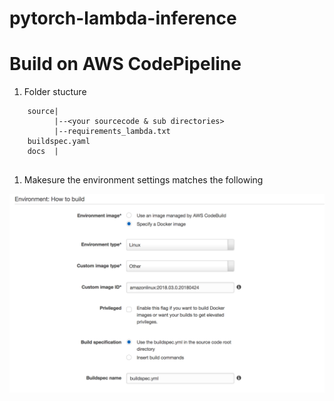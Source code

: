# pytorch-lambda-inference

# Build on AWS CodePipeline
1. Folder stucture
```
    source|
          |--<your sourcecode & sub directories>
          |--requirements_lambda.txt
    buildspec.yaml
    docs  |
   
```    

     

1. Makesure the environment settings matches the following

![CodeBuild Enviornment Settings](https://github.com/elangovana/pytorch-lambda-inference/raw/master/docs/images/codebuild_environment.png "Codebuild Environment")

